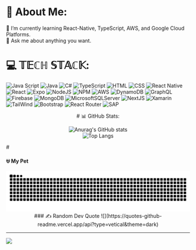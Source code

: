 # 💫 About Me:
🌱 I’m currently learning React-Native, TypeScript, AWS, and Google Cloud Platforms.<br>💬 Ask me about anything you want.<br>


# 💻 𝕋𝔼ℂℍ 𝕊𝕋𝔸ℂ𝕂:
![Java Script](https://img.shields.io/badge/JavaScript-F7DF1E?style=for-the-badge&logo=JavaScript&logoColor=white) ![Java](https://img.shields.io/badge/Java-ED8B00?style=for-the-badge&logo=openjdk&logoColor=white) ![C#](https://img.shields.io/badge/C%23-239120?style=for-the-badge&logo=c-sharp&logoColor=white) ![TypeScript](https://img.shields.io/badge/TypeScript-007ACC?style=for-the-badge&logo=typescript&logoColor=white) ![HTML](https://img.shields.io/badge/HTML5-E34F26?style=for-the-badge&logo=html5&logoColor=white) ![CSS](	https://img.shields.io/badge/CSS3-1572B6?style=for-the-badge&logo=css3&logoColor=white) ![React Native](https://img.shields.io/badge/react_native-%2320232a.svg?style=for-the-badge&logo=react&logoColor=%2361DAFB) ![React](https://img.shields.io/badge/react-%2320232a.svg?style=for-the-badge&logo=react&logoColor=%2361DAFB) ![Expo](https://img.shields.io/badge/expo-1C1E24?style=for-the-badge&logo=expo&logoColor=#D04A37) ![NodeJS](	https://img.shields.io/badge/Node.js-43853D?style=for-the-badge&logo=node.js&logoColor=white) ![NPM](https://img.shields.io/badge/NPM-%23CB3837.svg?style=for-the-badge&logo=npm&logoColor=white) ![AWS](https://img.shields.io/badge/AWS-%23FF9900.svg?style=for-the-badge&logo=amazon-aws&logoColor=white) ![DynamoDB](https://img.shields.io/badge/Amazon%20DynamoDB-4053D6?style=for-the-badge&logo=Amazon%20DynamoDB&logoColor=white) ![GraphQL](https://img.shields.io/badge/-GraphQL-E10098?style=for-the-badge&logo=graphql&logoColor=white) ![Firebase](https://img.shields.io/badge/firebase-%23039BE5.svg?style=for-the-badge&logo=firebase) ![MongoDB](https://img.shields.io/badge/MongoDB-4EA94B?style=for-the-badge&logo=mongodb&logoColor=white) ![MicrosoftSQLServer](https://img.shields.io/badge/Microsoft_SQL_Server-CC2927?style=for-the-badge&logo=microsoft-sql-server&logoColor=white) ![NextJS](https://img.shields.io/badge/Next.js-000?logo=nextdotjs&logoColor=fff&style=for-the-badge) ![Xamarin](https://img.shields.io/badge/Xamarin-3498DB?style=for-the-badge&logo=xamarin&logoColor=white) ![TailWind](https://img.shields.io/badge/Tailwind_CSS-38B2AC?style=for-the-badge&logo=tailwind-css&logoColor=white) ![Bootstrap](https://img.shields.io/badge/Bootstrap-563D7C?style=for-the-badge&logo=bootstrap&logoColor=white) ![React Router](https://img.shields.io/badge/React_Router-CA4245?style=for-the-badge&logo=react-router&logoColor=white) ![SAP](https://img.shields.io/badge/SAP-0FAAFF?style=for-the-badge&logo=sap&logoColor=white)

<div align="center">
# 📊 GitHub Stats:

![Anurag's GitHub stats](https://github-readme-stats.vercel.app/api?username=Lenard-Dev&show_icons=true&theme=radical)</br>
![Top Langs](https://github-readme-stats.vercel.app/api/top-langs/?username=anuraghazra&layout=compact)
</div>

#<summary><b>⛎ My Pet</b></summary>

<div align="center">
<picture>
  <source media="(prefers-color-scheme: dark)" srcset="https://raw.githubusercontent.com/osiristape/osiristape/output/github-contribution-grid-snake-dark.svg">
  <source media="(prefers-color-scheme: light)" srcset="https://raw.githubusercontent.com/osiristape/osiristape/output/github-contribution-grid-snake.svg">
  <img alt="github contribution grid snake animation" src="https://raw.githubusercontent.com/osiristape/osiristape/output/github-contribution-grid-snake.svg">
</picture>
</div>

<div align="center">
### ✍️ Random Dev Quote
![](https://quotes-github-readme.vercel.app/api?type=vetical&theme=dark)
</div>

---
[![](https://visitcount.itsvg.in/api?id=3hvArts&icon=2&color=0)](https://visitcount.itsvg.in)

<!-- Proudly created with GPRM ( https://gprm.itsvg.in ) -->
